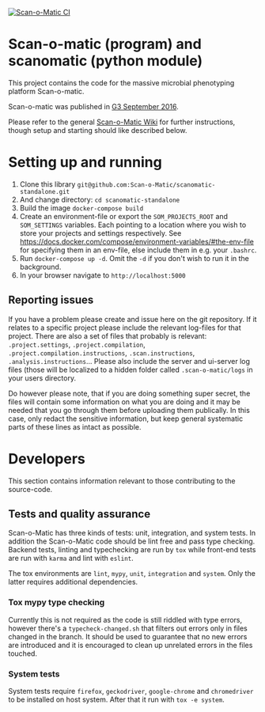 [![Scan-o-Matic CI](https://github.com/Scan-o-Matic/scanomatic-standalone/actions/workflows/ci.yml/badge.svg)](https://github.com/Scan-o-Matic/scanomatic-standalone/actions/workflows/ci.yml)

# Scan-o-matic (program) and scanomatic (python module)

This project contains the code for the massive microbial phenotyping platform Scan-o-matic.

Scan-o-matic was published in [G3 September 2016](http://g3journal.org/content/6/9/3003.full).

Please refer to the general [Scan-o-Matic Wiki](https://github.com/Scan-o-Matic/scanomatic/wiki) for further instructions, though setup and starting should like described below.

# Setting up and running

1. Clone this library `git@github.com:Scan-o-Matic/scanomatic-standalone.git`
2. And change directory: `cd scanomatic-standalone`
3. Build the image `docker-compose build`
4. Create an environment-file or export the `SOM_PROJECTS_ROOT` and `SOM_SETTINGS` variables. Each pointing to a location where you wish to store your projects and settings respectively. See https://docs.docker.com/compose/environment-variables/#the-env-file for specifying them in an env-file, else include them in e.g. your `.bashrc`.
5. Run `docker-compose up -d`. Omit the `-d` if you don't wish to run it in the background.
6. In your browser navigate to `http://localhost:5000`

## Reporting issues

If you have a problem please create and issue here on the git repository.
If it relates to a specific project please include the relevant log-files for that project.
There are also a set of files that probably is relevant: `.project.settings`, `.project.compilation`, `.project.compilation.instructions`, `.scan.instructions`, `.analysis.instructions`...
Please also include the server and ui-server log files (those will be localized to a hidden folder called `.scan-o-matic/logs` in your users directory.

Do however please note, that if you are doing something super secret, the files will contain some information on what you are doing and it may be needed that you go through them before uploading them publically.
In this case, only redact the sensitive information, but keep general systematic parts of these lines as intact as possible.

# Developers

This section contains information relevant to those contributing to the source-code.

## Tests and quality assurance

Scan-o-Matic has three kinds of tests: unit, integration, and system tests. In addition the Scan-o-Matic code should be lint free and pass type checking.
Backend tests, linting and typechecking are run by `tox` while front-end tests are run with `karma` and lint with `eslint`.

The tox environments are `lint`, `mypy`, `unit`, `integration` and `system`. Only the latter requires additional dependencies.

### Tox mypy type checking

Currently this is not required as the code is still riddled with type errors, however there's a `typecheck-changed.sh` that filters out errors only in files changed in the branch. It should be used to guarantee that no new errors are introduced and it is encouraged to clean up unrelated errors in the files touched.

### System tests

System tests require `firefox`, `geckodriver`, `google-chrome` and `chromedriver` to be installed on host system.
After that it run with `tox -e system`.
